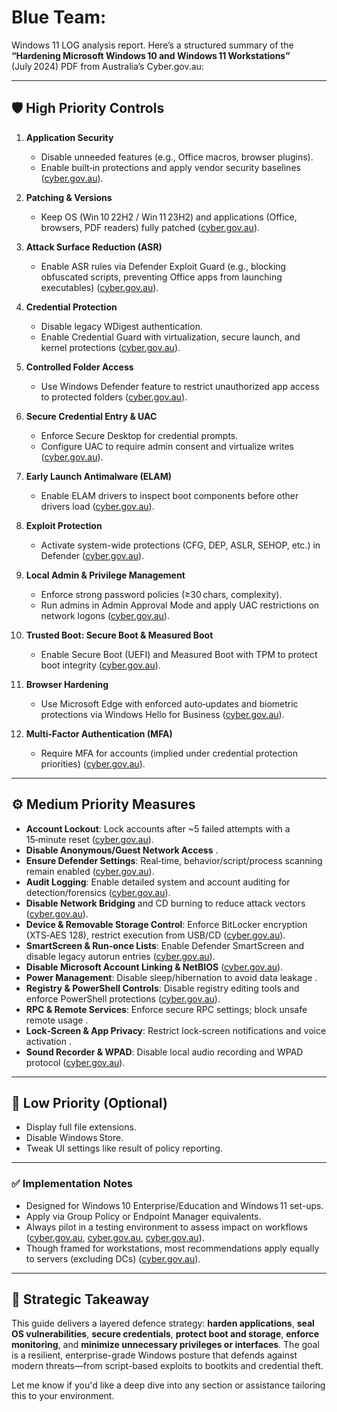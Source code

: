 # Blue Team:
Windows 11 LOG analysis report.
Here’s a structured summary of the **“Hardening Microsoft Windows 10 and Windows 11 Workstations”** (July 2024) PDF from Australia’s Cyber.gov.au:

---

## 🛡️ High Priority Controls

1. **Application Security**

   * Disable unneeded features (e.g., Office macros, browser plugins).
   * Enable built‑in protections and apply vendor security baselines ([cyber.gov.au][1]).

2. **Patching & Versions**

   * Keep OS (Win 10 22H2 / Win 11 23H2) and applications (Office, browsers, PDF readers) fully patched ([cyber.gov.au][1]).

3. **Attack Surface Reduction (ASR)**

   * Enable ASR rules via Defender Exploit Guard (e.g., blocking obfuscated scripts, preventing Office apps from launching executables) ([cyber.gov.au][1]).

4. **Credential Protection**

   * Disable legacy WDigest authentication.
   * Enable Credential Guard with virtualization, secure launch, and kernel protections ([cyber.gov.au][1]).

5. **Controlled Folder Access**

   * Use Windows Defender feature to restrict unauthorized app access to protected folders ([cyber.gov.au][1]).

6. **Secure Credential Entry & UAC**

   * Enforce Secure Desktop for credential prompts.
   * Configure UAC to require admin consent and virtualize writes ([cyber.gov.au][1]).

7. **Early Launch Antimalware (ELAM)**

   * Enable ELAM drivers to inspect boot components before other drivers load ([cyber.gov.au][1]).

8. **Exploit Protection**

   * Activate system-wide protections (CFG, DEP, ASLR, SEHOP, etc.) in Defender ([cyber.gov.au][1]).

9. **Local Admin & Privilege Management**

   * Enforce strong password policies (≥30 chars, complexity).
   * Run admins in Admin Approval Mode and apply UAC restrictions on network logons ([cyber.gov.au][1]).

10. **Trusted Boot: Secure Boot & Measured Boot**

    * Enable Secure Boot (UEFI) and Measured Boot with TPM to protect boot integrity ([cyber.gov.au][1]).

11. **Browser Hardening**

    * Use Microsoft Edge with enforced auto‑updates and biometric protections via Windows Hello for Business ([cyber.gov.au][1]).

12. **Multi‑Factor Authentication (MFA)**

    * Require MFA for accounts (implied under credential protection priorities) ([cyber.gov.au][1]).

---

## ⚙️ Medium Priority Measures

* **Account Lockout**: Lock accounts after \~5 failed attempts with a 15‑minute reset ([cyber.gov.au][1]).
* **Disable Anonymous/Guest Network Access** .
* **Ensure Defender Settings**: Real‑time, behavior/script/process scanning remain enabled ([cyber.gov.au][1]).
* **Audit Logging**: Enable detailed system and account auditing for detection/forensics ([cyber.gov.au][2]).
* **Disable Network Bridging** and CD burning to reduce attack vectors ([cyber.gov.au][1]).
* **Device & Removable Storage Control**: Enforce BitLocker encryption (XTS‑AES 128), restrict execution from USB/CD ([cyber.gov.au][1]).
* **SmartScreen & Run‑once Lists**: Enable Defender SmartScreen and disable legacy autorun entries ([cyber.gov.au][1]).
* **Disable Microsoft Account Linking & NetBIOS** ([cyber.gov.au][3]).
* **Power Management**: Disable sleep/hibernation to avoid data leakage .
* **Registry & PowerShell Controls**: Disable registry editing tools and enforce PowerShell protections ([cyber.gov.au][1]).
* **RPC & Remote Services**: Enforce secure RPC settings; block unsafe remote usage .
* **Lock‑Screen & App Privacy**: Restrict lock‑screen notifications and voice activation .
* **Sound Recorder & WPAD**: Disable local audio recording and WPAD protocol ([cyber.gov.au][1]).

---

## 🔽 Low Priority (Optional)

* Display full file extensions.
* Disable Windows Store.
* Tweak UI settings like result of policy reporting.

---

### ✅ Implementation Notes

* Designed for Windows 10 Enterprise/Education and Windows 11 set-ups.
* Apply via Group Policy or Endpoint Manager equivalents.
* Always pilot in a testing environment to assess impact on workflows ([cyber.gov.au][4], [cyber.gov.au][1], [cyber.gov.au][5]).
* Though framed for workstations, most recommendations apply equally to servers (excluding DCs) ([cyber.gov.au][5]).

---

## 🧩 Strategic Takeaway

This guide delivers a layered defence strategy: **harden applications**, **seal OS vulnerabilities**, **secure credentials**, **protect boot and storage**, **enforce monitoring**, and **minimize unnecessary privileges or interfaces**. The goal is a resilient, enterprise-grade Windows posture that defends against modern threats—from script-based exploits to bootkits and credential theft.

Let me know if you'd like a deep dive into any section or assistance tailoring this to your environment.

[1]: https://www.cyber.gov.au/sites/default/files/2024-07/PROTECT%20-%20Hardening%20Microsoft%20Windows%2010%20and%20Windows%2011%20Workstations%20%28July%202024%29.pdf?utm_source=chatgpt.com "[PDF] Hardening Microsoft Windows 10 and Windows 11 Workstations"
[2]: https://www.cyber.gov.au/sites/default/files/2024-06/15.%20ISM%20-%20Guidelines%20for%20System%20Hardening%20%28June%202024%29.pdf?utm_source=chatgpt.com "[PDF] Guidelines for System Hardening - Information Security Manual"
[3]: https://www.cyber.gov.au/sites/default/files/2025-03/Essential%20Eight%20maturity%20model%20FAQ%20%28October%202024%29.pdf?utm_source=chatgpt.com "[PDF] Essential Eight maturity model FAQ - Australian Cyber Security Centre"
[4]: https://www.cyber.gov.au/sites/default/files/2024-06/Information%20Security%20Manual%20%28June%202024%29.pdf?utm_source=chatgpt.com "[PDF] Information Security Manual"
[5]: https://www.cyber.gov.au/resources-business-and-government/maintaining-devices-and-systems/system-hardening-and-administration/system-hardening/hardening-microsoft-windows-10-and-windows-11-workstations?utm_source=chatgpt.com "Hardening Microsoft Windows 10 and Windows 11 workstations"

